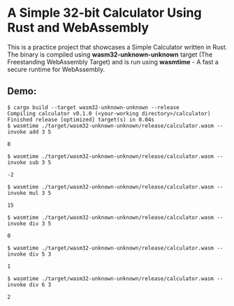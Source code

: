 # A Simple 32-bit Calculator Using Rust and WebAssembly

This is a practice project that showcases a Simple Calculator written in Rust. The binary is compiled using **wasm32-unknown-unknown** target (The Freestanding WebAssembly Target) and is run using **wasmtime** - A fast a secure runtime for WebAssembly.

## Demo:
```
$ cargo build --target wasm32-unknown-unknown --release
Compiling calculator v0.1.0 (<your-working directory>/calculator)
Finished release [optimized] target(s) in 0.04s
$ wasmtime ./target/wasm32-unknown-unknown/release/calculator.wasm --invoke add 3 5

8

$ wasmtime ./target/wasm32-unknown-unknown/release/calculator.wasm --invoke sub 3 5

-2

$ wasmtime ./target/wasm32-unknown-unknown/release/calculator.wasm --invoke mul 3 5

15

$ wasmtime ./target/wasm32-unknown-unknown/release/calculator.wasm --invoke div 3 5

0

$ wasmtime ./target/wasm32-unknown-unknown/release/calculator.wasm --invoke div 5 3

1

$ wasmtime ./target/wasm32-unknown-unknown/release/calculator.wasm --invoke div 6 3

2
```
